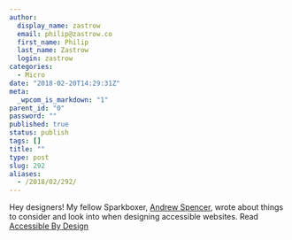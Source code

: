 ```yaml
---
author:
  display_name: zastrow
  email: philip@zastrow.co
  first_name: Philip
  last_name: Zastrow
  login: zastrow
categories:
  - Micro
date: "2018-02-20T14:29:31Z"
meta:
  _wpcom_is_markdown: "1"
parent_id: "0"
password: ""
published: true
status: publish
tags: []
title: ""
type: post
slug: 292
aliases:
  - /2018/02/292/
---
```

<p>Hey designers! My fellow Sparkboxer, <a href="http://andrew-spencer.com">Andrew Spencer</a>, wrote about things to consider and look into when designing accessible websites. Read <a href="https://seesparkbox.com/foundry/accessible_by_design">Accessible By Design</a></p>
